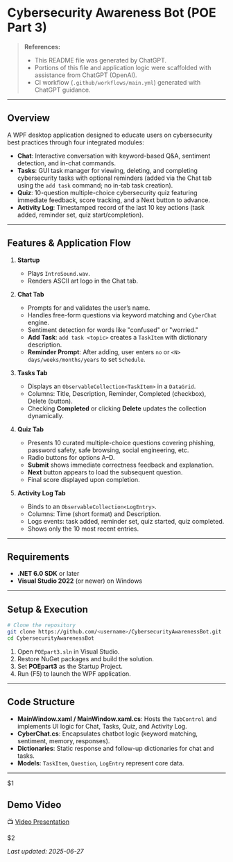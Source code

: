 # Cybersecurity Awareness Bot (POE Part 3)

> **References:**
>
> * This README file was generated by ChatGPT.
> * Portions of this file and application logic were scaffolded with assistance from ChatGPT (OpenAI).
> * CI workflow (`.github/workflows/main.yml`) generated with ChatGPT guidance.

---

## Overview

A WPF desktop application designed to educate users on cybersecurity best practices through four integrated modules:

* **Chat**: Interactive conversation with keyword-based Q\&A, sentiment detection, and in-chat commands.
* **Tasks**: GUI task manager for viewing, deleting, and completing cybersecurity tasks with optional reminders (added via the Chat tab using the `add task` command; no in-tab task creation).
* **Quiz**: 10-question multiple-choice cybersecurity quiz featuring immediate feedback, score tracking, and a Next button to advance.
* **Activity Log**: Timestamped record of the last 10 key actions (task added, reminder set, quiz start/completion).

---

## Features & Application Flow

1. **Startup**

   * Plays `IntroSound.wav`.
   * Renders ASCII art logo in the Chat tab.

2. **Chat Tab**

   * Prompts for and validates the user’s name.
   * Handles free-form questions via keyword matching and `CyberChat` engine.
   * Sentiment detection for words like "confused" or "worried."
   * **Add Task**: `add task <topic>` creates a `TaskItem` with dictionary description.
   * **Reminder Prompt**: After adding, user enters `no` or `<N> days/weeks/months/years` to set `Schedule`.

3. **Tasks Tab**

   * Displays an `ObservableCollection<TaskItem>` in a `DataGrid`.
   * Columns: Title, Description, Reminder, Completed (checkbox), Delete (button).
   * Checking **Completed** or clicking **Delete** updates the collection dynamically.

4. **Quiz Tab**

   * Presents 10 curated multiple-choice questions covering phishing, password safety, safe browsing, social engineering, etc.
   * Radio buttons for options A–D.
   * **Submit** shows immediate correctness feedback and explanation.
   * **Next** button appears to load the subsequent question.
   * Final score displayed upon completion.

5. **Activity Log Tab**

   * Binds to an `ObservableCollection<LogEntry>`.
   * Columns: Time (short format) and Description.
   * Logs events: task added, reminder set, quiz started, quiz completed.
   * Shows only the 10 most recent entries.

---

## Requirements

* **.NET 6.0 SDK** or later
* **Visual Studio 2022** (or newer) on Windows

---

## Setup & Execution

```bash
# Clone the repository
git clone https://github.com/<username>/CybersecurityAwarenessBot.git
cd CybersecurityAwarenessBot
```

1. Open `POEpart3.sln` in Visual Studio.
2. Restore NuGet packages and build the solution.
3. Set **POEpart3** as the Startup Project.
4. Run (F5) to launch the WPF application.

---

## Code Structure

* **MainWindow\.xaml / MainWindow\.xaml.cs**: Hosts the `TabControl` and implements UI logic for Chat, Tasks, Quiz, and Activity Log.
* **CyberChat.cs**: Encapsulates chatbot logic (keyword matching, sentiment, memory, responses).
* **Dictionaries**: Static response and follow-up dictionaries for chat and tasks.
* **Models**: `TaskItem`, `Question`, `LogEntry` represent core data.

---

\$1

## Demo Video

📺 [Video Presentation](https://youtu.be/IL3Xvdfpg6c)

\$2

*Last updated: 2025-06-27*
